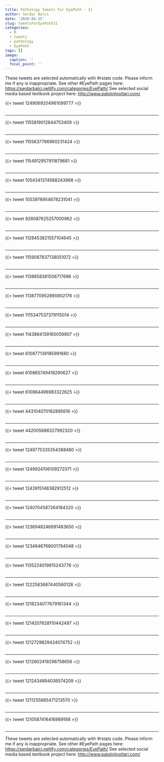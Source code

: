 ```yaml
---
title: Pathology Tweets For EyePath - 21
author: Serdar Balci
date: '2020-04-15'
slug: tweetsForEyePath21
categories:
  - R
  - tweets
  - pathology
  - EyePath
tags: []
image:
  caption: ''
  focal_point: ''
---
```



These tweets are selected automatically with #rstats code. Please inform me if any is inappropriate.
See other #EyePath pages here: https://serdarbalci.netlify.com/categories/EyePath/ 
See selected social media based textbook project here: http://www.patolojinotlari.com/

{{< tweet 1249069204961099777 >}}
<br>
<br>
<hr>
{{< tweet 1155819012644753409 >}}
<br>
<br>
<hr>
{{< tweet 1155637796960231424 >}}
<br>
<br>
<hr>
{{< tweet 1154912957911879681 >}}
<br>
<br>
<hr>
{{< tweet 1054341374588243968 >}}
<br>
<br>
<hr>
{{< tweet 1053978954678231041 >}}
<br>
<br>
<hr>
{{< tweet 926087625257000962 >}}
<br>
<br>
<hr>
{{< tweet 1128453821557104645 >}}
<br>
<br>
<hr>
{{< tweet 1159087837138051072 >}}
<br>
<br>
<hr>
{{< tweet 1138858361506717696 >}}
<br>
<br>
<hr>
{{< tweet 1138770952890802176 >}}
<br>
<br>
<hr>
{{< tweet 1115347537379115014 >}}
<br>
<br>
<hr>
{{< tweet 1143884139160059907 >}}
<br>
<br>
<hr>
{{< tweet 610877139185991680 >}}
<br>
<br>
<hr>
{{< tweet 610865749419290627 >}}
<br>
<br>
<hr>
{{< tweet 610864496983322625 >}}
<br>
<br>
<hr>
{{< tweet 443104070182895616 >}}
<br>
<br>
<hr>
{{< tweet 442005686327992320 >}}
<br>
<br>
<hr>
{{< tweet 1249775335354388480 >}}
<br>
<br>
<hr>
{{< tweet 1249924106109272071 >}}
<br>
<br>
<hr>
{{< tweet 1243915148382912512 >}}
<br>
<br>
<hr>
{{< tweet 1240704587264184320 >}}
<br>
<br>
<hr>
{{< tweet 1236948246691483650 >}}
<br>
<br>
<hr>
{{< tweet 1234646768001794048 >}}
<br>
<br>
<hr>
{{< tweet 1135224019815243776 >}}
<br>
<br>
<hr>
{{< tweet 1222583687440560128 >}}
<br>
<br>
<hr>
{{< tweet 1218234077679161344 >}}
<br>
<br>
<hr>
{{< tweet 1214207628110442497 >}}
<br>
<br>
<hr>
{{< tweet 1212729829424074752 >}}
<br>
<br>
<hr>
{{< tweet 1212602419298758656 >}}
<br>
<br>
<hr>
{{< tweet 1212434894036574209 >}}
<br>
<br>
<hr>
{{< tweet 1211255665471213570 >}}
<br>
<br>
<hr>
{{< tweet 1210587416416989188 >}}
<br>
<br>
<hr>


These tweets are selected automatically with #rstats code. Please inform me if any is inappropriate.
See other #EyePath pages here: https://serdarbalci.netlify.com/categories/EyePath/ 
See selected social media based textbook project here: http://www.patolojinotlari.com/
